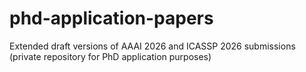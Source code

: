 # phd-application-papers
Extended draft versions of AAAI 2026 and ICASSP 2026 submissions (private repository for PhD application purposes)
